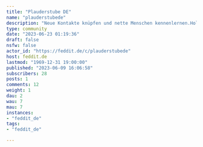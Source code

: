 ```yaml
---
title: "Plauderstube DE" 
name: "plauderstubede"
description: "Neue Kontakte knüpfen und nette Menschen kennenlernen.Hol dir ein Getränk, leg die Beine hoch und plauder ein bisschen mit uns. Amtssprache deutsch.Kein Hass, Gewalt und auch keine extreme in egal welche Richtung.Trolle fliegen raus."
type: community
date: "2023-06-23 01:19:36"
draft: false
nsfw: false
actor_id: "https://feddit.de/c/plauderstubede"
host: feddit.de
lastmod: "1969-12-31 19:00:00"
published: "2023-06-09 16:06:58"
subscribers: 28
posts: 1
comments: 12
weight: 1
dau: 2
wau: 7
mau: 7
instances:
- "feddit_de"
tags: 
- "feddit_de"

---
```


